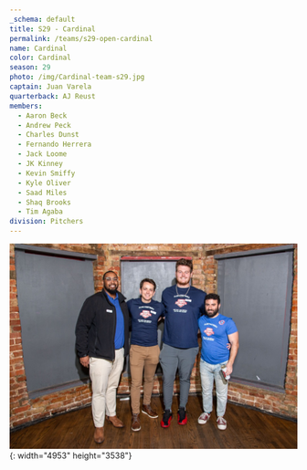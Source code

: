 ```yaml
---
_schema: default
title: S29 - Cardinal
permalink: /teams/s29-open-cardinal
name: Cardinal
color: Cardinal
season: 29
photo: /img/Cardinal-team-s29.jpg
captain: Juan Varela
quarterback: AJ Reust
members:
  - Aaron Beck
  - Andrew Peck
  - Charles Dunst
  - Fernando Herrera
  - Jack Loome
  - JK Kinney
  - Kevin Smiffy
  - Kyle Oliver
  - Saad Miles
  - Shaq Brooks
  - Tim Agaba
division: Pitchers
---
```

![](/img/da2-7066.jpg){: width="4953" height="3538"}